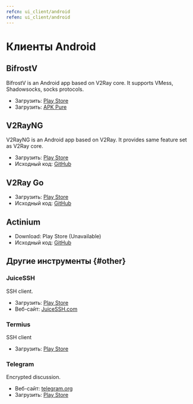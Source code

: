 ```yaml
---
refcn: ui_client/android
refen: ui_client/android
---
```

# Клиенты Android

## BifrostV

BifrostV is an Android app based on V2Ray core. It supports VMess, Shadowsocks, socks protocols.

* Загрузить: [Play Store](https://play.google.com/store/apps/details?id=com.github.dawndiy.bifrostv)
* Загрузить: [APK Pure](https://apkpure.com/bifrostv/com.github.dawndiy.bifrostv)

## V2RayNG

V2RayNG is an Android app based on V2Ray. It provides same feature set as V2Ray core.

* Загрузить: [Play Store](https://play.google.com/store/apps/details?id=com.v2ray.ang)
* Исходный код: [GitHub](https://github.com/2dust/v2rayNG)

## V2Ray Go

* Загрузить: [Play Store](https://play.google.com/store/apps/details?id=org.kkdev.v2raygo)
* Исходный код: [GitHub](https://github.com/xiaokangwang/V2RayGO)

## Actinium

* Download: Play Store (Unavailable)
* Исходный код: [GitHub](https://github.com/V2Ray-Android/Actinium)

## Другие инструменты {#other}

### JuiceSSH

SSH client.

* Загрузить: [Play Store](https://play.google.com/store/apps/details?id=com.sonelli.juicessh)
* Веб-сайт: [JuiceSSH.com](https://juicessh.com/)

### Termius

SSH client

* Загрузить: [Play Store](https://play.google.com/store/apps/details?id=com.server.auditor.ssh.client)

### Telegram

Encrypted discussion.

* Веб-сайт: [telegram.org](https://telegram.org/)
* Загрузить: [Play Store](https://play.google.com/store/apps/details?id=org.telegram.messenger)